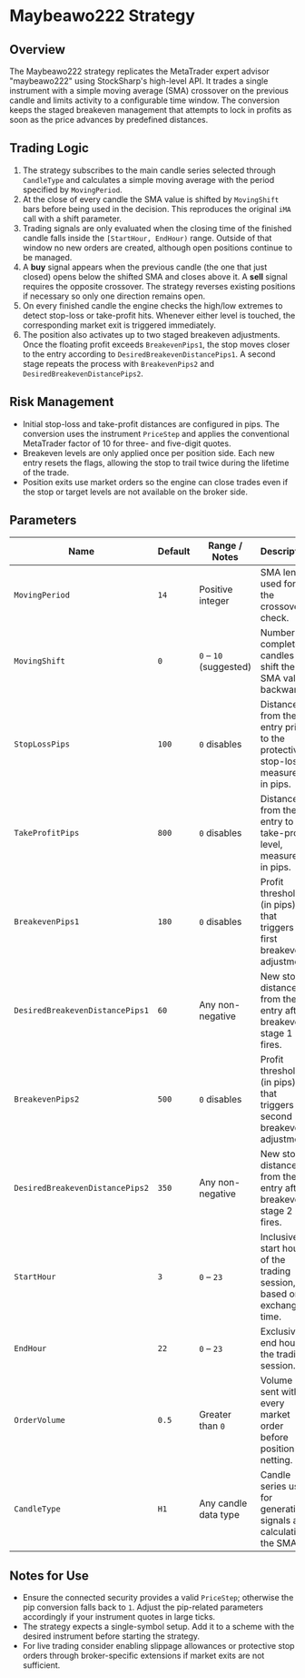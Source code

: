 # Maybeawo222 Strategy

## Overview
The Maybeawo222 strategy replicates the MetaTrader expert advisor "maybeawo222" using StockSharp's high-level API. It trades a single instrument with a simple moving average (SMA) crossover on the previous candle and limits activity to a configurable time window. The conversion keeps the staged breakeven management that attempts to lock in profits as soon as the price advances by predefined distances.

## Trading Logic
1. The strategy subscribes to the main candle series selected through `CandleType` and calculates a simple moving average with the period specified by `MovingPeriod`.
2. At the close of every candle the SMA value is shifted by `MovingShift` bars before being used in the decision. This reproduces the original `iMA` call with a shift parameter.
3. Trading signals are only evaluated when the closing time of the finished candle falls inside the `[StartHour, EndHour)` range. Outside of that window no new orders are created, although open positions continue to be managed.
4. A **buy** signal appears when the previous candle (the one that just closed) opens below the shifted SMA and closes above it. A **sell** signal requires the opposite crossover. The strategy reverses existing positions if necessary so only one direction remains open.
5. On every finished candle the engine checks the high/low extremes to detect stop-loss or take-profit hits. Whenever either level is touched, the corresponding market exit is triggered immediately.
6. The position also activates up to two staged breakeven adjustments. Once the floating profit exceeds `BreakevenPips1`, the stop moves closer to the entry according to `DesiredBreakevenDistancePips1`. A second stage repeats the process with `BreakevenPips2` and `DesiredBreakevenDistancePips2`.

## Risk Management
- Initial stop-loss and take-profit distances are configured in pips. The conversion uses the instrument `PriceStep` and applies the conventional MetaTrader factor of 10 for three- and five-digit quotes.
- Breakeven levels are only applied once per position side. Each new entry resets the flags, allowing the stop to trail twice during the lifetime of the trade.
- Position exits use market orders so the engine can close trades even if the stop or target levels are not available on the broker side.

## Parameters
| Name | Default | Range / Notes | Description |
|------|---------|---------------|-------------|
| `MovingPeriod` | `14` | Positive integer | SMA length used for the crossover check. |
| `MovingShift` | `0` | `0` – `10` (suggested) | Number of completed candles to shift the SMA value backwards. |
| `StopLossPips` | `100` | `0` disables | Distance from the entry price to the protective stop-loss, measured in pips. |
| `TakeProfitPips` | `800` | `0` disables | Distance from the entry to the take-profit level, measured in pips. |
| `BreakevenPips1` | `180` | `0` disables | Profit threshold (in pips) that triggers the first breakeven adjustment. |
| `DesiredBreakevenDistancePips1` | `60` | Any non-negative | New stop distance from the entry after breakeven stage 1 fires. |
| `BreakevenPips2` | `500` | `0` disables | Profit threshold (in pips) that triggers the second breakeven adjustment. |
| `DesiredBreakevenDistancePips2` | `350` | Any non-negative | New stop distance from the entry after breakeven stage 2 fires. |
| `StartHour` | `3` | `0` – `23` | Inclusive start hour of the trading session, based on exchange time. |
| `EndHour` | `22` | `0` – `23` | Exclusive end hour of the trading session. |
| `OrderVolume` | `0.5` | Greater than `0` | Volume sent with every market order before position netting. |
| `CandleType` | `H1` | Any candle data type | Candle series used for generating signals and calculating the SMA. |

## Notes for Use
- Ensure the connected security provides a valid `PriceStep`; otherwise the pip conversion falls back to `1`. Adjust the pip-related parameters accordingly if your instrument quotes in large ticks.
- The strategy expects a single-symbol setup. Add it to a scheme with the desired instrument before starting the strategy.
- For live trading consider enabling slippage allowances or protective stop orders through broker-specific extensions if market exits are not sufficient.
